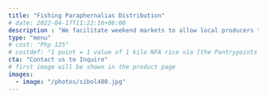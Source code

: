 ```yaml
---
title: "Fishing Paraphernalias Distribution"
# date: 2022-04-17T11:22:16+06:00
description : "We facilitate weekend markets to allow local producers to sell their crops and other products"
type: "menu"
# cost: "Php 125"
# costdef: "1 point = 1 value of 1 kilo NFA rice via [the Pantrypoints system](https://pantrypoints.com)"
cta: "Contact us to Inquire"
# first image will be shown in the product page
images:
  - image: "/photos/sibol400.jpg"
---
```



